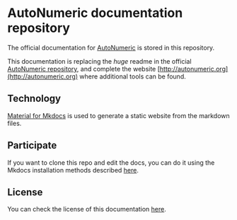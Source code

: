 # AutoNumeric documentation repository

The official documentation for [AutoNumeric](https://github.com/autoNumeric/autoNumeric/) is stored in this repository.

This documentation is replacing the *huge* readme in the official [AutoNumeric repository](https://github.com/autoNumeric/autoNumeric/), and complete the website [http://autonumeric.org](http://autonumeric.org) where additional tools can be found.

## Technology

[Material for Mkdocs](https://squidfunk.github.io/mkdocs-material/) is used to generate a static website from the markdown files.

## Participate

If you want to clone this repo and edit the docs, you can do it using the Mkdocs installation methods described [here](https://squidfunk.github.io/mkdocs-material/getting-started/#with-docker).

## License

You can check the license of this documentation [here](https://github.com/autoNumeric/autonumeric-docs/blob/main/LICENSE.md).
